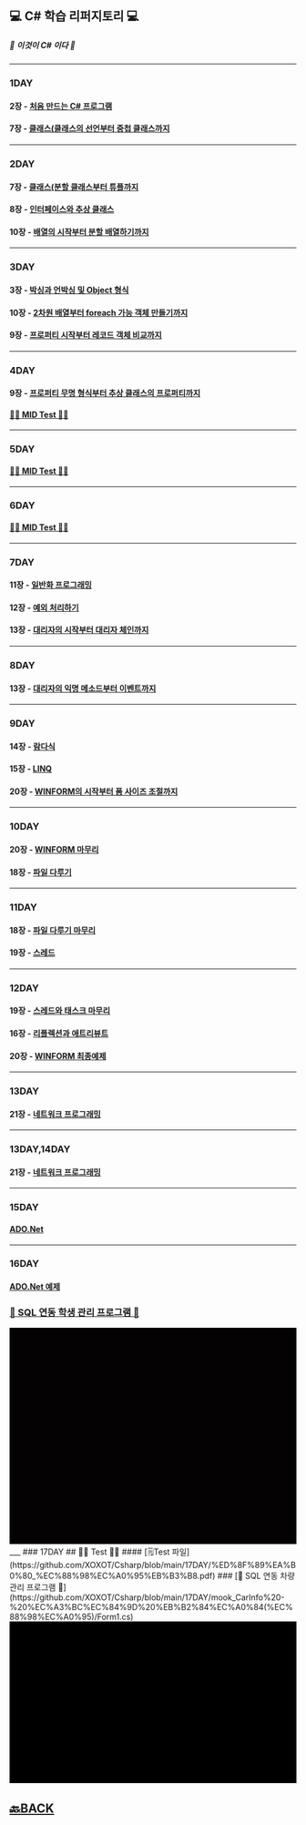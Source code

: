## 💻 C# 학습 리퍼지토리 💻

##### 📖 이것이 C# 이다 📖
___ 
### 1DAY
#### 2장 - [처음 만드는 C# 프로그램](https://github.com/XOXOT/Csharp/blob/main/1DAY/2-1.%20Hello/MainApp.cs)
#### 7장 - [클래스(클래스의 선언부터 중첩 클래스까지](https://github.com/XOXOT/Csharp/tree/main/1DAY)
___ 

### 2DAY
#### 7장 - [클래스(분할 클래스부터 튜플까지](https://github.com/XOXOT/Csharp/tree/main/2DAY)
#### 8장 - [인터페이스와 추상 클래스](https://github.com/XOXOT/Csharp/tree/main/2DAY)
#### 10장 - [배열의 시작부터 분할 배열하기까지](https://github.com/XOXOT/Csharp/tree/main/2DAY)
___ 
### 3DAY 
#### 3장 - [박싱과 언박싱 및 Object 형식](https://github.com/XOXOT/Csharp/tree/main/3DAY)
#### 10장 - [2차원 배열부터 foreach 가능 객체 만들기까지](https://github.com/XOXOT/Csharp/tree/main/3DAY)
#### 9장 - [프로퍼티 시작부터 레코드 객체 비교까지](https://github.com/XOXOT/Csharp/tree/main/3DAY)
___ 
### 4DAY 
#### 9장 - [프로퍼티 무명 형식부터 추상 클래스의 프로퍼티까지](https://github.com/XOXOT/Csharp/tree/main/4DAY)
#### [✍🏻 MID Test ✍🏻](https://github.com/XOXOT/Csharp/tree/main/4DAY)
___ 
### 5DAY 
#### [✍🏻 MID Test ✍🏻](https://github.com/XOXOT/Csharp/tree/main/5DAY)
___ 
### 6DAY 
#### [✍🏻 MID Test ✍🏻](https://github.com/XOXOT/Csharp/tree/main/6DAY)
___ 
### 7DAY
#### 11장 - [일반화 프로그래밍](https://github.com/XOXOT/Csharp/tree/main/7DAY) 
#### 12장 - [예외 처리하기](https://github.com/XOXOT/Csharp/tree/main/7DAY)
#### 13장 - [대리자의 시작부터 대리자 체인까지](https://github.com/XOXOT/Csharp/tree/main/7DAY) 
___ 
### 8DAY 
#### 13장 - [대리자의 익명 메소드부터 이벤트까지](https://github.com/XOXOT/Csharp/tree/main/8DAY) 
___ 
### 9DAY
#### 14장 - [람다식](https://github.com/XOXOT/Csharp/tree/main/9DAY)
#### 15장 - [LINQ](https://github.com/XOXOT/Csharp/tree/main/9DAY)
#### 20장 - [WINFORM의 시작부터 폼 사이즈 조절까지](https://github.com/XOXOT/Csharp/tree/main/9DAY)
___
### 10DAY
#### 20장 - [WINFORM 마무리](https://github.com/XOXOT/Csharp/tree/main/10DAY)
#### 18장 - [파일 다루기](https://github.com/XOXOT/Csharp/tree/main/10DAY)
___
### 11DAY
#### 18장 - [파일 다루기 마무리](https://github.com/XOXOT/Csharp/tree/main/11DAY)
#### 19장 - [스레드](https://github.com/XOXOT/Csharp/tree/main/11DAY)
___ 
### 12DAY
#### 19장 - [스레드와 태스크 마무리](https://github.com/XOXOT/Csharp/tree/main/12DAY)
#### 16장 - [리플렉션과 애트리뷰트](https://github.com/XOXOT/Csharp/tree/main/12DAY)
#### 20장 - [WINFORM 최종예제](https://github.com/XOXOT/Csharp/tree/main/12DAY/20.%20AsyncFileIOWinForm)
___ 
### 13DAY
#### 21장 - [네트워크 프로그래밍](https://github.com/XOXOT/Csharp/tree/main/13%2C14DAY)
___ 
### 13DAY,14DAY
#### 21장 - [네트워크 프로그래밍](https://github.com/XOXOT/Csharp/tree/main/13%2C14DAY)
___ 
### 15DAY
#### [ADO.Net](https://github.com/XOXOT/Csharp/tree/main/15DAY)
___ 
### 16DAY
#### [ADO.Net 예제](https://github.com/XOXOT/Csharp/tree/main/16DAY)
### [📝 SQL 연동 학생 관리 프로그램 📝](https://github.com/XOXOT/Csharp/tree/main/16DAY/%EC%8B%A4%EC%8A%B5/mook_EduMgr/mook_EduMgr)
<img src = https://github.com/XOXOT/Csharp/blob/main/img/%ED%95%99%EC%83%9D%EC%A0%95%EB%B3%B4%EA%B4%80%EB%A6%AC.gif>
___ 
### 17DAY
## ✍🏻 Test ✍🏻
#### [🗒Test 파일](https://github.com/XOXOT/Csharp/blob/main/17DAY/%ED%8F%89%EA%B0%80_%EC%88%98%EC%A0%95%EB%B3%B8.pdf)
### [📝 SQL 연동 차량 관리 프로그램 📝](https://github.com/XOXOT/Csharp/blob/main/17DAY/mook_CarInfo%20-%20%EC%A3%BC%EC%84%9D%20%EB%B2%84%EC%A0%84(%EC%88%98%EC%A0%95)/Form1.cs)
<img src = https://github.com/XOXOT/Csharp/blob/main/img/%EC%B0%A8%EB%9F%89%20%EC%A0%95%EB%B3%B4%20%EA%B4%80%EB%A6%AC.gif>

## [🔙BACK](https://github.com/XOXOT?tab=repositories)
